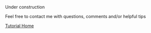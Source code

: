 
Under construction

Feel free to contact me with questions, comments and/or helpful tips

[Tutorial Home](gollum-vimwiki/blob/master/Home.md)

